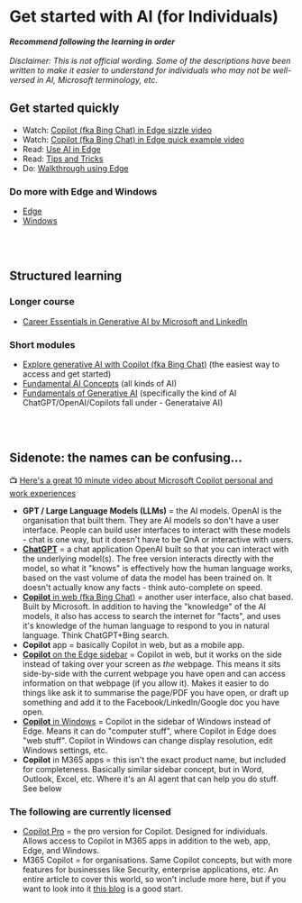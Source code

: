 # Get started with AI (for Individuals)

**_Recommend following the learning in order_** <br></br>
_Disclaimer: This is not official wording. Some of the descriptions have been written to make it easier to understand for individuals who may not be well-versed in AI, Microsoft terminology, etc._

## Get started quickly

* Watch: [Copilot (fka Bing Chat) in Edge sizzle video](https://www.youtube.com/watch?v=JR9-ESKbep4)
* Watch: [Copilot (fka Bing Chat) in Edge quick example video](url)
* Read: [Use AI in Edge](https://www.microsoft.com/en-us/edge/learning-center/how-to-use-ai-for-creativity-and-search)
* Read: [Tips and Tricks](https://www.microsoft.com/en-us/edge/features/copilot?form=MA13FJ)
* Do: [Walkthrough using Edge](https://www.microsoft.com/en-gb/edge/copilot?form=MT00KW&OCID=MT00KW&culture=en-us&country=us)

### Do more with Edge and Windows
* [Edge](https://www.microsoft.com/en-us/edge/learning-center?form=MA13I2)
* [Windows](https://www.microsoft.com/en-us/edge/features/copilot?form=MA13FJ)

<br></br>
## Structured learning

### Longer course
* [Career Essentials in Generative AI by Microsoft and LinkedIn](https://www.linkedin.com/learning/paths/career-essentials-in-generative-ai-by-microsoft-and-linkedin?u=3322)

### Short modules
* [Explore generative AI with Copilot (fka Bing Chat)](https://learn.microsoft.com/en-us/training/modules/explore-generative-ai-copilot-bing/) (the easiest way to access and get started)
* [Fundamental AI Concepts](https://learn.microsoft.com/en-us/training/modules/get-started-ai-fundamentals/) (all kinds of AI)
* [Fundamentals of Generative AI](https://learn.microsoft.com/en-us/training/modules/fundamentals-generative-ai/) (specifically the kind of AI ChatGPT/OpenAI/Copilots fall under - Generataive AI)

<br></br>
## Sidenote: the names can be confusing...

📺 [Here's a great 10 minute video about Microsoft Copilot personal and work experiences](https://www.youtube.com/watch?v=N6yiyXRNCJY)

* **GPT / Large Language Models (LLMs)** = the AI models. OpenAI is the organisation that built them. They are AI models so don't have a user interface. People can build user interfaces to interact with these models - chat is one way, but it doesn't have to be QnA or interactive with users.
* [**ChatGPT**](https://chat.openai.com/) = a chat application OpenAI built so that you can interact with the underlying model(s). The free version interacts directly with the model, so what it "knows" is effectively how the human language works, based on the vast volume of data the model has been trained on. It doesn't actually know any facts - think auto-complete on speed.
* [**Copilot** in web (fka Bing Chat)](https://copilot.microsoft.com/) = another user interface, also chat based. Built by Microsoft. In addition to having the "knowledge" of the AI models, it also has access to search the internet for "facts", and uses it's knowledge of the human language to respond to you in natural language. Think ChatGPT+Bing search.
* **Copilot** app = basically Copilot in web, but as a mobile app.
* [**Copilot** on the Edge sidebar](https://www.microsoft.com/en-us/edge/features/copilot?form=MA13FJ) = Copilot in web, but it works on the side instead of taking over your screen as _the_ webpage. This means it sits side-by-side with the current webpage you have open and can access information on that webpage (if you allow it). Makes it easier to do things like ask it to summarise the page/PDF you have open, or draft up something and add it to the Facebook/LinkedIn/Google doc you have open.
* [**Copilot** in Windows](https://www.microsoft.com/en-us/windows/) = Copilot in the sidebar of Windows instead of Edge. Means it can do "computer stuff", where Copilot in Edge does "web stuff". Copilot in Windows can change display resolution, edit Windows settings, etc.
* **Copilot** in M365 apps = this isn't the exact product name, but included for completeness. Basically similar sidebar concept, but in Word, Outlook, Excel, etc. Where it's an AI agent that can help you do stuff. See below

### The following are currently licensed

* [Copilot Pro](https://www.microsoft.com/en-nz/store/b/copilotpro) = the pro version for Copilot. Designed for individuals. Allows access to Copilot in M365 apps in addition to the web, app, Edge, and Windows.
* M365 Copilot = for organisations. Same Copilot concepts, but with more features for businesses like Security, enterprise applications, etc. An entire article to cover this world, so won't include more here, but if you want to look into it [this blog](https://www.microsoft.com/en-us/microsoft-365/blog/2024/01/15/expanding-copilot-for-microsoft-365-to-businesses-of-all-sizes/) is a good start.
